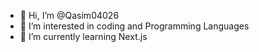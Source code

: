 - 👋 Hi, I’m @Qasim04026
- 👀 I’m interested in coding and Programming Languages
- 🌱 I’m currently learning Next.js
